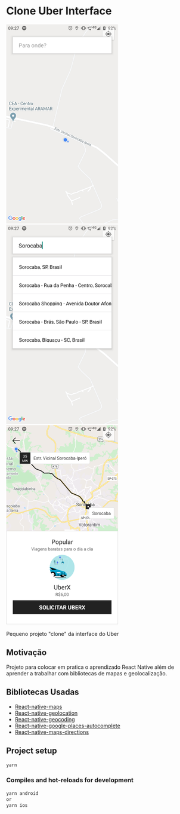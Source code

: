 # Clone Uber Interface
 <div class="row">
  <div class="column">
    <img src="/Screenshot_20201104-092703.png" alt="screenshot" width="300"/>
  </div>
  <div class="column">
    <img src="/Screenshot_20201104-092717.png" alt="screenshot" width="300"/>
  </div>  
  <div class="column">
    <img src="/Screenshot_20201104-092737.png" alt="screenshot" width="300"/>
  </div>
</div> 

Pequeno projeto "clone" da interface do Uber

## Motivação
Projeto para colocar em pratica o aprendizado React Native além de aprender a trabalhar com bibliotecas de mapas e geolocalização.

## Bibliotecas Usadas
* [React-native-maps](https://github.com/react-native-maps/react-native-maps)
* [React-native-geolocation](https://github.com/react-native-geolocation/react-native-geolocation)
* [React-native-geocoding](https://github.com/marlove/react-native-geocoding#readme)
* [React-native-google-places-autocomplete](https://github.com/FaridSafi/react-native-google-places-autocomplete)
* [React-native-maps-directions](https://github.com/bramus/react-native-maps-directions)

## Project setup
```
yarn
```

### Compiles and hot-reloads for development
```
yarn android
or
yarn ios
```
